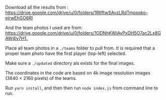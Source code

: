 Download all the results from : https://drive.google.com/drive/u/0/folders/1RtlftwSAvzLRdTmpspko-ejrwEhGO6Rl

And the team photos I used are from: https://drive.google.com/drive/u/0/folders/1ODNhKWiAyPxDH5O7ac2Lx8GAW4lv7H1_

Place all team photos in a `./teams` folder to pull from. It is required that a proper team photo have the first player (top-left) selected.

Make sure a `./updated` directory als exists for the final images.

The coordinates in the code are based on 4k image resolution images (3840 × 2160 pixels) of the teams.

Run `yarn install`, and then then run `node index.js` from command line to run.
